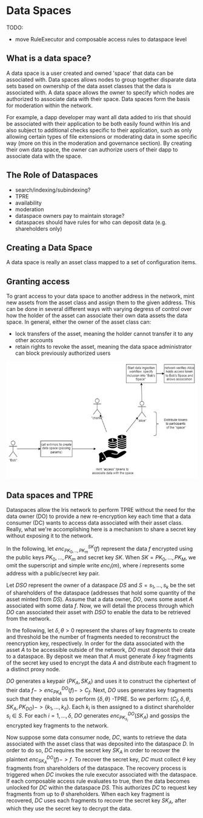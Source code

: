 # Data Spaces

TODO:

- move RuleExecutor and composable access rules to dataspace level

## What is a data space?

A data space is a user created and owned 'space' that data can be associated with. Data spaces allows nodes to group together disparate data sets based on ownership of the data asset classes that the data is associated with. A data space allows the owner to specify which nodes are authorized to associate data with their space. Data spaces form the basis for moderation within the network.

For example, a dapp developer may want all data added to iris that should be associated with their application to be both easily found within Iris and also subject to additional checks specific to their application, such as only allowing certain types of file extensions or moderating data in some specific way (more on this in the moderation and governance section). By creating their own data space, the owner can authorize users of their dapp to associate data with the space.


## The Role of Dataspaces

- search/indexing/subindexing?
- TPRE
- availability
- moderation
- dataspace owners pay to maintain storage?
- dataspaces should have rules for who can deposit data (e.g. shareholders only)

## Creating a Data Space

A data space is really an asset class mapped to a set of configuration items.

## Granting access

To grant access to your data space to another address in the network, mint new assets from the asset class and assign them to the given address. This can be done in several different ways with varying degress of control over how the holder of the asset can associate their own data assets the data space. In general, either the owner of the asset class can:

- lock transfers of the asset, meaning the holder cannot transfer it to any other accounts
- retain rights to revoke the asset, meaning the data space administrator can block previously authorized users

![data spaces](../../resources/data_spaces.png)


 ## Data spaces and TPRE

Dataspaces allow the Iris network to perform TPRE without the need for the data owner (DO) to provide a new re-encryption key each time that a data consumer (DC) wants to access data associated with their asset class. Really, what we're accomplishing here is a mechanism to share a secret key without exposing it to the network. 

In the following, let $enc^{SK}_{PK_0, .., PK_m}(f)$ represent the data $f$ encrypted using the public keys $PK_0, ..., PK_m$ and secret key $SK$. When $SK = {PK_0,  ..., PK_M}$, we omit the superscript and simple write $enc_i(m)$, where $i$ represents some address with a public/secret key pair.

Let $DSO$ represent the owner of a dataspace $DS$ and $S = {s_1, ..., s_k}$ be the set of shareholders of the dataspace (addresses that hold some quantity of the asset minted from $DS$). Assume that a data owner, $DO$, owns some asset $A$ associated with some data $f$. Now, we will detail the process through which $DO$ can associated their asset with $DSO$ to enable the data to be retrieved from the network.

In the following, let $\delta, \theta > 0$ represent the shares of key fragments to create and threshold be the number of fragments needed to reconstruct the reencryption key, respectively. In order for the data associated with the asset $A$ to be accessible outside of the network, $DO$ must depsoit their data to a dataspace. By deposit we mean that $A$ must generate $\delta$ key fragments of the secret key used to encrypt the data $A$ and distribute each fragment to a distinct proxy node.

$DO$ generates a keypair $(PK_A, SK_A)$ and uses it to construct the ciphertext of their data $f -> enc_{PK_A}^{DO}(f) -> C_f$.
Next, $DO$ uses generates key fragments such that they enable us to perform $\{\delta, \theta\}$ -TPRE. So we perform:
$(C_f, \delta, \theta, SK_A, PK_{DO}) -> \{k_1, ..., k_\delta\}$. Each $k_i$ is then assigned to a distinct shareholder $s_i \in S$. For each $i = 1, ..., \delta$, $DO$ generates $enc_{PK_{s_i}}^{DO}(SK_A)$ and gossips the encrypted key fragments to the network. 

Now suppose some data consumer node, $DC$, wants to retrieve the data associated with the asset class that was deposited into the dataspace $D$. In order to do so, $DC$ requires the secret key $SK_A$ in order to recover the plaintext $enc_{SK_A}^{DO}(f) -> f$. To recover the secret key, $DC$ must collect $\theta$ key fragments from shareholders of the dataspace. The recovery process is triggered when $DC$ invokes the rule executor associated with the dataspace. If each composable access rule evaluates to true, then the data becomes unlocked for $DC$ within the dataspace $DS$. This authorizes $DC$ to request key fragments from up to $\theta$ shareholders. When each key fragment is recovered, $DC$ uses each fragments to recover the secret key $SK_A$, after which they use the secret key to decrypt the data.
